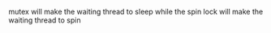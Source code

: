 mutex will make the waiting thread to sleep while the spin lock will make the waiting thread to spin



